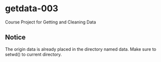 getdata-003
===========

Course Project for Getting and Cleaning Data


## Notice
The origin data is already placed in the directory named data.
Make sure to setwd() to current directory.